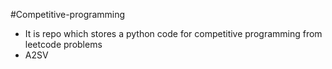 #Competitive-programming

- It is repo which stores a python code for competitive programming from leetcode problems
- A2SV 
